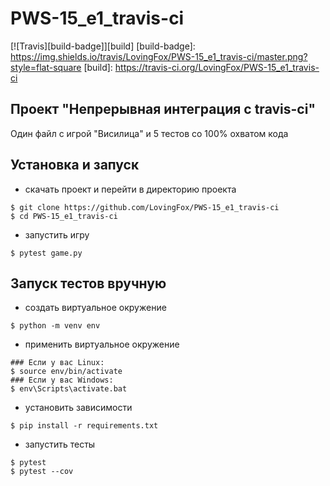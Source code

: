 # PWS-15_e1_travis-ci

[![Travis][build-badge]][build]
[build-badge]: https://img.shields.io/travis/LovingFox/PWS-15_e1_travis-ci/master.png?style=flat-square
[build]: https://travis-ci.org/LovingFox/PWS-15_e1_travis-ci

## Проект "Непрерывная интеграция с travis-ci"

Один файл с игрой "Висилица" и 5 тестов со 100% охватом кода


## Установка и запуск

  - скачать проект и перейти в директорию проекта
```
$ git clone https://github.com/LovingFox/PWS-15_e1_travis-ci
$ cd PWS-15_e1_travis-ci
```

  - запустить игру
```
$ pytest game.py
```

## Запуск тестов вручную

  - создать виртуальное окружение
```
$ python -m venv env
```

  - применить виртуальное окружение
```
### Если у вас Linux:
$ source env/bin/activate
### Если у вас Windows:
$ env\Scripts\activate.bat
```

 - установить зависимости
```
$ pip install -r requirements.txt
```

  - запустить тесты
```
$ pytest
$ pytest --cov
```
